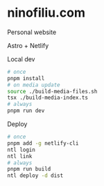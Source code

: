 # ninofiliu.com

Personal website

Astro + Netlify

Local dev

```sh
# once
pnpm install
# on media update
source ./build-media-files.sh
tsx ./build-media-index.ts
# always
pnpm run dev
```

Deploy

```sh
# once
pnpm add -g netlify-cli
ntl login
ntl link
# always
pnpm run build
ntl deploy -d dist
```
